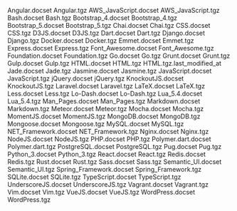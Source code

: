 Angular.docset
Angular.tgz
AWS_JavaScript.docset
AWS_JavaScript.tgz
Bash.docset
Bash.tgz
Bootstrap_4.docset
Bootstrap_4.tgz
Bootstrap_5.docset
Bootstrap_5.tgz
Chai.docset
Chai.tgz
CSS.docset
CSS.tgz
D3JS.docset
D3JS.tgz
Dart.docset
Dart.tgz
Django.docset
Django.tgz
Docker.docset
Docker.tgz
Emmet.docset
Emmet.tgz
Express.docset
Express.tgz
Font_Awesome.docset
Font_Awesome.tgz
Foundation.docset
Foundation.tgz
Go.docset
Go.tgz
Grunt.docset
Grunt.tgz
Gulp.docset
Gulp.tgz
HTML.docset
HTML.tgz
HTML.tgz.last_modified_at
Jade.docset
Jade.tgz
Jasmine.docset
Jasmine.tgz
JavaScript.docset
JavaScript.tgz
jQuery.docset
jQuery.tgz
KnockoutJS.docset
KnockoutJS.tgz
Laravel.docset
Laravel.tgz
LaTeX.docset
LaTeX.tgz
Less.docset
Less.tgz
Lo-Dash.docset
Lo-Dash.tgz
Lua_5.4.docset
Lua_5.4.tgz
Man_Pages.docset
Man_Pages.tgz
Markdown.docset
Markdown.tgz
Meteor.docset
Meteor.tgz
Mocha.docset
Mocha.tgz
MomentJS.docset
MomentJS.tgz
MongoDB.docset
MongoDB.tgz
Mongoose.docset
Mongoose.tgz
MySQL.docset
MySQL.tgz
NET_Framework.docset
NET_Framework.tgz
Nginx.docset
Nginx.tgz
NodeJS.docset
NodeJS.tgz
PHP.docset
PHP.tgz
Polymer.dart.docset
Polymer.dart.tgz
PostgreSQL.docset
PostgreSQL.tgz
Pug.docset
Pug.tgz
Python_3.docset
Python_3.tgz
React.docset
React.tgz
Redis.docset
Redis.tgz
Rust.docset
Rust.tgz
Sass.docset
Sass.tgz
Semantic_UI.docset
Semantic_UI.tgz
Spring_Framework.docset
Spring_Framework.tgz
SQLite.docset
SQLite.tgz
TypeScript.docset
TypeScript.tgz
UnderscoreJS.docset
UnderscoreJS.tgz
Vagrant.docset
Vagrant.tgz
Vim.docset
Vim.tgz
VueJS.docset
VueJS.tgz
WordPress.docset
WordPress.tgz
